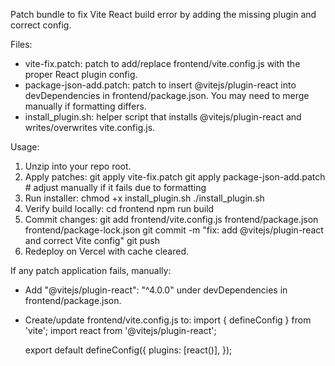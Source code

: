 Patch bundle to fix Vite React build error by adding the missing plugin and correct config.

Files:
  - vite-fix.patch: patch to add/replace frontend/vite.config.js with the proper React plugin config.
  - package-json-add.patch: patch to insert @vitejs/plugin-react into devDependencies in frontend/package.json. You may need to merge manually if formatting differs.
  - install_plugin.sh: helper script that installs @vitejs/plugin-react and writes/overwrites vite.config.js.

Usage:
1. Unzip into your repo root.
2. Apply patches:
   git apply vite-fix.patch
   git apply package-json-add.patch  # adjust manually if it fails due to formatting
3. Run installer:
   chmod +x install_plugin.sh
   ./install_plugin.sh
4. Verify build locally:
   cd frontend
   npm run build
5. Commit changes:
   git add frontend/vite.config.js frontend/package.json frontend/package-lock.json
   git commit -m "fix: add @vitejs/plugin-react and correct Vite config"
   git push
6. Redeploy on Vercel with cache cleared.

If any patch application fails, manually:
- Add "@vitejs/plugin-react": "^4.0.0" under devDependencies in frontend/package.json.
- Create/update frontend/vite.config.js to:
  import { defineConfig } from 'vite';
  import react from '@vitejs/plugin-react';

  export default defineConfig({
    plugins: [react()],
  });
